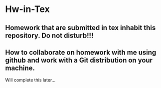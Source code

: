 # Hw-in-Tex
## Homework that are submitted in tex inhabit this repository. Do not disturb!!!


## How to collaborate on homework with me using github and work with a Git distribution on your machine.

Will complete this later...
